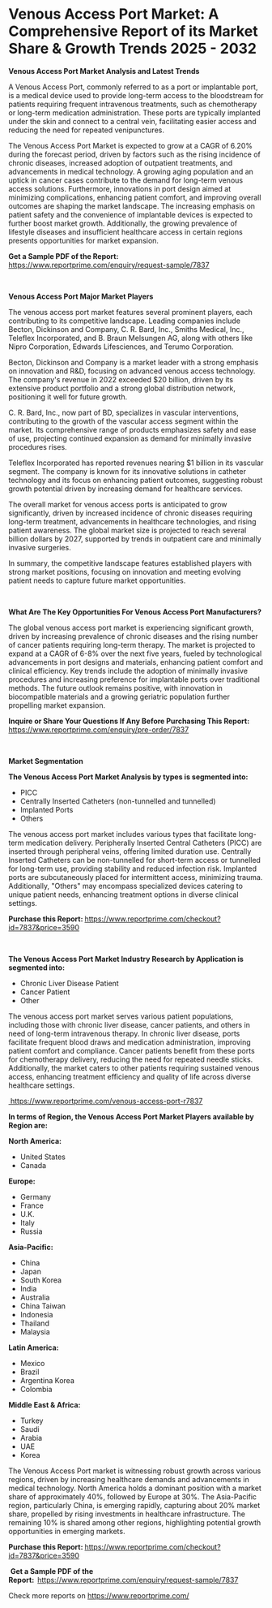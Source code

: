<p><h1>Venous Access Port Market: A Comprehensive Report of its Market Share & Growth Trends 2025 - 2032</h1></p><p><strong>Venous Access Port Market Analysis and Latest Trends</strong></p>
<p><p>A Venous Access Port, commonly referred to as a port or implantable port, is a medical device used to provide long-term access to the bloodstream for patients requiring frequent intravenous treatments, such as chemotherapy or long-term medication administration. These ports are typically implanted under the skin and connect to a central vein, facilitating easier access and reducing the need for repeated venipunctures.</p><p>The Venous Access Port Market is expected to grow at a CAGR of 6.20% during the forecast period, driven by factors such as the rising incidence of chronic diseases, increased adoption of outpatient treatments, and advancements in medical technology. A growing aging population and an uptick in cancer cases contribute to the demand for long-term venous access solutions. Furthermore, innovations in port design aimed at minimizing complications, enhancing patient comfort, and improving overall outcomes are shaping the market landscape. The increasing emphasis on patient safety and the convenience of implantable devices is expected to further boost market growth. Additionally, the growing prevalence of lifestyle diseases and insufficient healthcare access in certain regions presents opportunities for market expansion.</p></p>
<p><strong>Get a Sample PDF of the Report:&nbsp;</strong> <a href="https://www.reportprime.com/enquiry/request-sample/7837?utm_campaign=3195&utm_medium=2&utm_source=Github&utm_content=ia&utm_term=19032025&utm_id=venous-access-port">https://www.reportprime.com/enquiry/request-sample/7837</a></p>
<p>&nbsp;</p>
<p><strong>Venous Access Port Major Market Players</strong></p>
<p><p>The venous access port market features several prominent players, each contributing to its competitive landscape. Leading companies include Becton, Dickinson and Company, C. R. Bard, Inc., Smiths Medical, Inc., Teleflex Incorporated, and B. Braun Melsungen AG, along with others like Nipro Corporation, Edwards Lifesciences, and Terumo Corporation.</p><p>Becton, Dickinson and Company is a market leader with a strong emphasis on innovation and R&D, focusing on advanced venous access technology. The company's revenue in 2022 exceeded $20 billion, driven by its extensive product portfolio and a strong global distribution network, positioning it well for future growth.</p><p>C. R. Bard, Inc., now part of BD, specializes in vascular interventions, contributing to the growth of the vascular access segment within the market. Its comprehensive range of products emphasizes safety and ease of use, projecting continued expansion as demand for minimally invasive procedures rises.</p><p>Teleflex Incorporated has reported revenues nearing $1 billion in its vascular segment. The company is known for its innovative solutions in catheter technology and its focus on enhancing patient outcomes, suggesting robust growth potential driven by increasing demand for healthcare services.</p><p>The overall market for venous access ports is anticipated to grow significantly, driven by increased incidence of chronic diseases requiring long-term treatment, advancements in healthcare technologies, and rising patient awareness. The global market size is projected to reach several billion dollars by 2027, supported by trends in outpatient care and minimally invasive surgeries.</p><p>In summary, the competitive landscape features established players with strong market positions, focusing on innovation and meeting evolving patient needs to capture future market opportunities.</p></p>
<p>&nbsp;</p>
<p><strong>What Are The Key Opportunities For Venous Access Port Manufacturers?</strong></p>
<p><p>The global venous access port market is experiencing significant growth, driven by increasing prevalence of chronic diseases and the rising number of cancer patients requiring long-term therapy. The market is projected to expand at a CAGR of 6-8% over the next five years, fueled by technological advancements in port designs and materials, enhancing patient comfort and clinical efficiency. Key trends include the adoption of minimally invasive procedures and increasing preference for implantable ports over traditional methods. The future outlook remains positive, with innovation in biocompatible materials and a growing geriatric population further propelling market expansion.</p></p>
<p><strong>Inquire or Share Your Questions If Any Before Purchasing This Report:</strong> <a href="https://www.reportprime.com/enquiry/pre-order/7837?utm_campaign=3195&utm_medium=2&utm_source=Github&utm_content=ia&utm_term=19032025&utm_id=venous-access-port">https://www.reportprime.com/enquiry/pre-order/7837</a></p>
<p>&nbsp;</p>
<p><strong>Market Segmentation</strong></p>
<p><strong>The Venous Access Port Market Analysis by types is segmented into:</strong></p>
<p><ul><li>PICC</li><li>Centrally Inserted Catheters (non-tunnelled and tunnelled)</li><li>Implanted Ports</li><li>Others</li></ul></p>
<p><p>The venous access port market includes various types that facilitate long-term medication delivery. Peripherally Inserted Central Catheters (PICC) are inserted through peripheral veins, offering limited duration use. Centrally Inserted Catheters can be non-tunnelled for short-term access or tunnelled for long-term use, providing stability and reduced infection risk. Implanted ports are subcutaneously placed for intermittent access, minimizing trauma. Additionally, "Others" may encompass specialized devices catering to unique patient needs, enhancing treatment options in diverse clinical settings.</p></p>
<p><strong>Purchase this Report:&nbsp;</strong><a href="https://www.reportprime.com/checkout?id=7837&price=3590&utm_campaign=3195&utm_medium=2&utm_source=Github&utm_content=ia&utm_term=19032025&utm_id=venous-access-port">https://www.reportprime.com/checkout?id=7837&price=3590</a></p>
<p>&nbsp;</p>
<p><strong>The Venous Access Port Market Industry Research by Application is segmented into:</strong></p>
<p><ul><li>Chronic Liver Disease Patient</li><li>Cancer Patient</li><li>Other</li></ul></p>
<p><p>The venous access port market serves various patient populations, including those with chronic liver disease, cancer patients, and others in need of long-term intravenous therapy. In chronic liver disease, ports facilitate frequent blood draws and medication administration, improving patient comfort and compliance. Cancer patients benefit from these ports for chemotherapy delivery, reducing the need for repeated needle sticks. Additionally, the market caters to other patients requiring sustained venous access, enhancing treatment efficiency and quality of life across diverse healthcare settings.</p></p>
<p><a href="https://www.reportprime.com/venous-access-port-r7837?utm_campaign=3195&utm_medium=2&utm_source=Github&utm_content=ia&utm_term=19032025&utm_id=venous-access-port">&nbsp;https://www.reportprime.com/venous-access-port-r7837</a></p>
<p><strong>In terms of Region, the Venous Access Port Market Players available by Region are:</strong></p>
<p>
    <p> <strong> North America: </strong>
        <ul>
            <li>United States</li>
            <li>Canada</li>
        </ul>
        </p> 
    <p> <strong> Europe: </strong>
        <ul>
            <li>Germany</li>
            <li>France</li>
            <li>U.K.</li>
            <li>Italy</li>
            <li>Russia</li>
        </ul>
        </p> 
    <p> <strong> Asia-Pacific: </strong>
        <ul>
            <li>China</li>
            <li>Japan</li>
            <li>South Korea</li>
            <li>India</li>
            <li>Australia</li>
            <li>China Taiwan</li>
            <li>Indonesia</li>
            <li>Thailand</li>
            <li>Malaysia</li>
        </ul>
        </p> 
    <p> <strong> Latin America: </strong>
        <ul>
            <li>Mexico</li>
            <li>Brazil</li>
            <li>Argentina Korea</li>
            <li>Colombia</li>
        </ul>
        </p> 
    <p> <strong> Middle East & Africa: </strong>
        <ul>
            <li>Turkey</li>
            <li>Saudi</li>
            <li>Arabia</li>
            <li>UAE</li>
            <li>Korea</li>
        </ul>
    </p>
    </p>
<p><p>The Venous Access Port market is witnessing robust growth across various regions, driven by increasing healthcare demands and advancements in medical technology. North America holds a dominant position with a market share of approximately 40%, followed by Europe at 30%. The Asia-Pacific region, particularly China, is emerging rapidly, capturing about 20% market share, propelled by rising investments in healthcare infrastructure. The remaining 10% is shared among other regions, highlighting potential growth opportunities in emerging markets.</p></p>
<p><strong>Purchase this Report: </strong><a href="https://www.reportprime.com/checkout?id=7837&price=3590&utm_campaign=3195&utm_medium=2&utm_source=Github&utm_content=ia&utm_term=19032025&utm_id=venous-access-port">https://www.reportprime.com/checkout?id=7837&price=3590</a></p>
<p>&nbsp;<strong>Get a Sample PDF of the Report:&nbsp;&nbsp;</strong><a href="https://www.reportprime.com/enquiry/request-sample/7837?utm_campaign=3195&utm_medium=2&utm_source=Github&utm_content=ia&utm_term=19032025&utm_id=venous-access-port">https://www.reportprime.com/enquiry/request-sample/7837</a></p>
<p><strong></strong></p>
<p>Check more reports on <a href="https://www.reportprime.com/?utm_campaign=3195&utm_medium=2&utm_source=Github&utm_content=ia&utm_term=19032025&utm_id=venous-access-port">https://www.reportprime.com/</a></p>